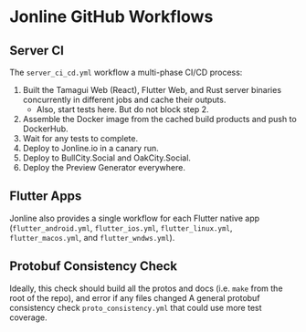 # Jonline GitHub Workflows
## Server CI
The `server_ci_cd.yml` workflow a multi-phase CI/CD process:

1. Built the Tamagui Web (React), Flutter Web, and Rust server binaries concurrently in different jobs and cache their outputs.
   * Also, start tests here. But do not block step 2.
2. Assemble the Docker image from the cached build products and push to DockerHub.
3. Wait for any tests to complete.
4. Deploy to Jonline.io in a canary run.
5. Deploy to BullCity.Social and OakCity.Social.
6. Deploy the Preview Generator everywhere.

## Flutter Apps
Jonline also provides a single workflow for each Flutter native app (`flutter_android.yml`, `flutter_ios.yml`, `flutter_linux.yml`, `flutter_macos.yml`, and `flutter_wndws.yml`).


## Protobuf Consistency Check
Ideally, this check should build all the protos and docs (i.e. `make` from the root of the repo), and error if any files changed A general protobuf consistency check `proto_consistency.yml` that could use more test coverage.


